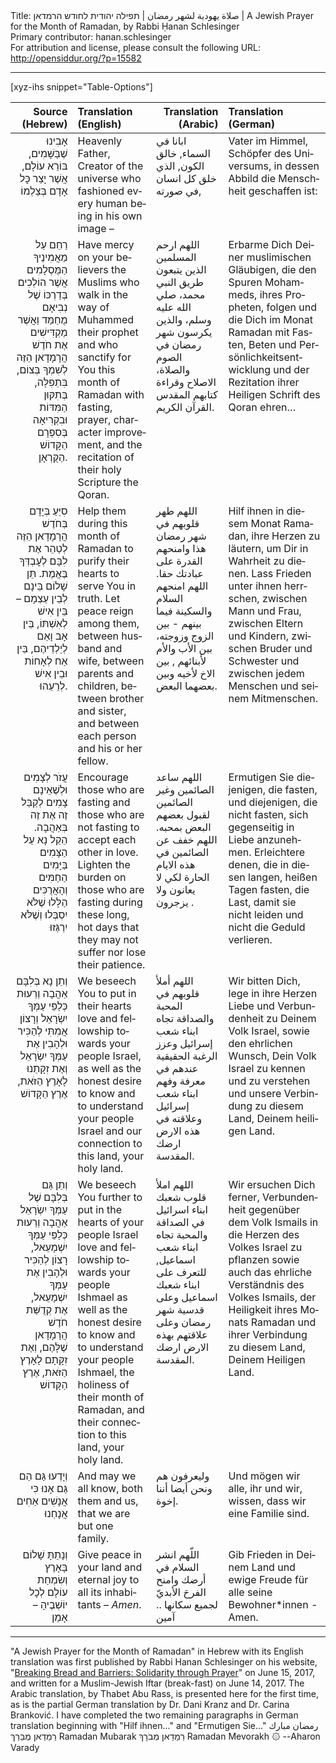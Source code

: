 <html>
<head></head>
<body>
Title: صلاة يهودية لشهر رمضان | תפילה יהודית לחודש הרמדאן | A Jewish Prayer for the Month of Ramadan, by Rabbi Ḥanan Schlesinger<br />
Primary contributor: hanan.schlesinger<br />
For attribution and license, please consult the following URL: <a href="http://opensiddur.org/?p=15582">http://opensiddur.org/?p=15582</a>
<p />
<hr />

[xyz-ihs snippet="Table-Options"]<table style="width: 100%;margin-left: auto;margin-right: auto;" class="draggable">
<thead><tr><th id="x" style="text-align: right;">Source (Hebrew)</th><th style="text-align: left;">Translation (English)</th><th style="text-align: right;">Translation (Arabic)</th><th style="text-align: left;">Translation (German)</th></tr></thead>
<tbody>
<tr><td style="vertical-align:top;">
<div class="liturgy" lang="he" style="text-align: right;">
אָבִינוּ שֶׁבַּשָּׁמִים,
בּוֹרֵא עוֹלָם,
אֲשֶׁר יָצַר כׇּל אָדָם בְּצַלְמוֹ
</span></div></td>

<td style="vertical-align:top;">
<div class="english" lang="en" style="text-align: left;">
Heavenly Father, 
Creator of the universe 
who fashioned every human being in his own image –
</div></td>

<td style="vertical-align:top;">
<div class="arabic" lang="ar">
ابانا في السماء, خالق الكون, الذي خلق كل انسان في صورته,
</span></div></td>

<td style="vertical-align:top;">
<div class="german" lang="de">
Vater im Himmel, Schöpfer des Universums, in dessen Abbild die Menschheit geschaffen ist:
</span></div></td></tr>


<tr><td style="vertical-align:top;">
<div class="liturgy" lang="he" style="text-align: right;">
רַחֵם עַל מַאֲמִינֶיךָ הַמֻּסְלָמִים
אֲשֶׁר הוֹלְכִים בְּדַרְכּוֹ
שֶׁל נְבִיאָם מֻחַמַּד
וַאֲשֶׁר מַקְדִּישִׁים
אֶת חֹדֶשׁ הֲרָמָדָאן הַזֶּה
לְשִׁמְךָ בְּצוֹם,
בִּתְפִלָּה,
בְּתִקּוּן הַמִּדּוֹת
וּבִקְרִיאָה בְּסִפְרָם הַקָּדוֹשׁ
הַקֻּרְאָן.
</span></div></td>

<td style="vertical-align:top;">
<div class="english" lang="en" style="text-align: left;">
Have mercy on your believers the Muslims 
who walk in the way 
of Muhammed their prophet 
and who sanctify for You 
this month of Ramadan 
with fasting, 
prayer, 
character improvement, 
and the recitation of their holy Scripture 
the Qoran.
</span></div></td>

<td style="vertical-align:top;">
<div class="arabic" lang="ar">
اللهم ارحم المسلمين الذين يتبعون طريق النبي محمد، صلي الله عليه وسلم، والذين يكرسون شهر رمضان في الصوم والصلاة، الاصلاح وقراءة كتابهم المقدس القرآن الكريم.
</div></td>

<td style="vertical-align:top;">
<div class="german" lang="de">
Erbarme Dich Deiner muslimischen Gläubigen, die den Spuren Mohammeds, ihres Propheten, folgen und die Dich im Monat Ramadan mit Fasten, Beten und Persönlichkeitsentwicklung und der Rezitation ihrer Heiligen Schrift des Qoran ehren…
</span></div></td></tr>


<tr><td style="vertical-align:top;">
<div class="liturgy" lang="he" style="text-align: right;">
סִיֵּעַ בְּיָדָם בְּחֹדֶשׁ הֲרָמָדָאן הַזֶּה
לְטַהֵר אֶת לִבָּם לְעׇבְדְּךָ בֶּאֱמֶת.
תֵּן שָׁלוֹם בֵּינָם לְבֵין עַצְמָם –
בֵּין אִישׁ לְאִשְׁתּוֹ,
בֵּין אָב וָאֵם לְיַלְדֵיהֶם,
בֵּין אַח לְאָחוֹת
וּבֵין אִישׁ לְרֵעֵהוּ.
</span></div></td>

<td style="vertical-align:top;">
<div class="english" lang="en" style="text-align: left;">
Help them during this month of Ramadan 
to purify their hearts to serve You in truth. 
Let peace reign among them, 
between husband and wife, 
between parents and children, 
between brother and sister, 
and between each person and his or her fellow.
</div></td>

<td style="vertical-align:top;">
<div class="arabic" lang="ar">
اللهم طهر قلوبهم في شهر رمضان هذا وامنحهم القدرة على عبادتك حقا. اللهم امنحهم السلام والسكينة فيما بينهم - بين الزوج وزوجته، بين الأب والأم لأبنائهم , بين الاخ لأخيه وبين بعضهما البعض. 
</span></div></td>

<td style="vertical-align:top;">
<div class="german" lang="de">
Hilf ihnen in diesem Monat Ramadan, ihre Herzen zu läutern, um Dir in Wahrheit zu dienen. Lass Frieden unter ihnen herrschen, zwischen Mann und Frau, zwischen Eltern und Kindern, zwischen Bruder und Schwester und zwischen jedem Menschen und seinem Mitmenschen.
</span></div></td></tr>


<tr><td style="vertical-align:top;">
<div class="liturgy" lang="he" style="text-align: right;">
עֲזֹר לְצָמִים
וּלְשֶׁאֵינָם צָמִים
לְקַבֵּל זֶה אֶת זֶה בְּאַהֲבָה.
הֵקֵל נָא
עַל הַצָּמִים
בַּיָּמִים הַחַמִּים
וְהָאֲרֻכִּים הַלָּלוּ שֶׁלֹּא יִסְבְּלוּ
וְשֶׁלֹּא יִרְגְּזוּ
</span></div></td>

<td style="vertical-align:top;">
<div class="english" lang="en" style="text-align: left;">
Encourage those who are fasting 
and those who are not fasting 
to accept each other in love. 
Lighten the burden 
on those who are fasting 
during these long, hot days 
that they may not suffer 
nor lose their patience.
</div></td>

<td style="vertical-align:top;">
<div class="arabic" lang="ar">
اللهم ساعد الصائمين وغير الصائمين لقبول بعضهم البعض بمحبه. اللهم خفف عن الصائمين في هذه الايام الحارة لكي لا يعانون ولا يزجرون .
</span></div></td>

<td style="vertical-align:top;">
<div class="german" lang="de">
Ermutigen Sie diejenigen, die fasten, und diejenigen, die nicht fasten, sich gegenseitig in Liebe anzunehmen. Erleichtere denen, die in diesen langen, heißen Tagen fasten, die Last, damit sie nicht leiden und nicht die Geduld verlieren.
</span></div></td></tr>


<tr><td style="vertical-align:top;">
<div class="liturgy" lang="he" style="text-align: right;">
וְתֵן נָא
בְּלִבָּם
אַהֲבָה וְרֵעוּת
כְּלַפֵּי עַמְּךָ יִשְׂרָאֵל
וְרָצוֹן אֲמִתִּי
לְהַכִּיר וּלְהָבִין 
אֶת עַמְּךָ יִשְׂרָאֵל
וְאֶת זִקָּתֵנוּ לָאָרֶץ הַזֹּאת,
אֶרֶץ הַקָּדוֹשׁ
</span></div></td>

<td style="vertical-align:top;">
<div class="english" lang="en" style="text-align: left;">
We beseech You 
to put in their hearts 
love and fellowship 
towards your people Israel, 
as well as the honest desire 
to know and to understand 
your people Israel 
and our connection to this land, 
your holy land.
</div></td>

<td style="vertical-align:top;">
<div class="arabic" lang="ar">
اللهم أملأ قلوبهم في المحبة والصداقة تجاه ابناء شعب إسرائيل وعزز الرغبة الحقيقية عندهم في معرفة وفهم ابناء شعب إسرائيل وعلاقته في هذه الارض ارضك المقدسة.
</span></div></td>

<td style="vertical-align:top;">
<div class="german" lang="de">
Wir bitten Dich, lege in ihre Herzen Liebe und Verbundenheit zu Deinem Volk Israel, sowie den ehrlichen Wunsch, Dein Volk Israel zu kennen und zu verstehen und unsere Verbindung zu diesem Land, Deinem heiligen Land.
</span></div></td></tr>


<tr><td style="vertical-align:top;">
<div class="liturgy" lang="he" style="text-align: right;">
וְתֵן גַּם
בְּלִבָּם שֶׁל עַמְּךָ יִשְׂרָאֵל
אַהֲבָה וְרֵעוּת
כְּלַפֵּי עַמְּךָ יִשְׁמָעֵאל,
רָצוֹן לְהַכִּיר 
וּלְהָבִין
אֶת עַמְּךָ יִשְׁמָעֵאל,
אֶת קְדֻשַּׁת חֹדֶשׁ הֲרָמָדָאן שֶׁלָּהֶם,
וְאֶת זִקָּתָם לָאָרֶץ הַזֹּאת,
אֶרֶץ הַקָּדוֹשׁ
</span></div></td>

<td style="vertical-align:top;">
<div class="english" lang="en" style="text-align: left;">
We beseech You further 
to put in the hearts of your people Israel 
love and fellowship 
towards your people Ishmael 
as well as the honest desire to know 
and to understand 
your people Ishmael, 
the holiness of their month of Ramadan, 
and their connection to this land, 
your holy land.
</div></td>

<td style="vertical-align:top;">
<div class="arabic" lang="ar">
اللهم املأ قلوب شعبك ابناء اسرائيل في الصداقة والمحبة تجاه ابناء شعب اسماعيل, للتعرف على ابناء شعبك اسماعيل وعلى قدسية شهر رمضان وعلى علاقتهم بهذه الارض ارضك المقدسة.
</span></div></td>

<td style="vertical-align:top;">
<div class="german" lang="de">
Wir ersuchen Dich ferner, Verbundenheit gegenüber dem Volk Ismails in die Herzen des Volkes Israel zu pflanzen sowie auch das ehrliche Verständnis des Volkes Ismails, der Heiligkeit ihres Monats Ramadan und ihrer Verbindung zu diesem Land, Deinem Heiligen Land.
</span></div></td></tr>


<tr><td style="vertical-align:top;">
<div class="liturgy" lang="he" style="text-align: right;">
וְיָדְעוּ גַּם הֵם גַּם אָנוּ
כִּי אֲנָשִׁים אַחִים אֲנָחְנוּ
</span></div></td>

<td style="vertical-align:top;">
<div class="english" lang="en" style="text-align: left;">
And may we all know, both them and us, 
that we are but one family.
</div></td>

<td style="vertical-align:top;">
<div class="arabic" lang="ar">
وليعرفون هم ونحن أيضا أننا إخوة.
</span></div></td>

<td style="vertical-align:top;">
<div class="german" lang="de">
Und mögen wir alle, ihr und wir, 
wissen, dass wir eine Familie sind.
</span></div></td></tr>


<tr><td style="vertical-align:top;">
<div class="liturgy" lang="he" style="text-align: right;">
וְנָתַתָּ שָׁלוֹם בָּאָרֶץ
וְשִׂמְחַת עוֹלָם לְכׇל יוֹשְׁבֶיהָ –
אָמֵן
</span></div></td>

<td style="vertical-align:top;">
<div class="english" lang="en" style="text-align: left;">
Give peace in your land 
and eternal joy to all its inhabitants – 
<em>Amen</em>.
</div></td>

<td style="vertical-align:top;">
<div class="arabic" lang="ar">
اللّهم انشر السلام في أرضك وامنح الفرحَ الأبديّ  لجميع سكانها ..  
آمين
</span></div></td>

<td style="vertical-align:top;">
<div class="german" lang="de">
Gib Frieden in Deinem Land und ewige Freude für alle seine Bewohner*innen - 
Amen.
</span></div></td></tr>
</tbody></table>

<hr />

"A Jewish Prayer for the Month of Ramadan" in Hebrew with its English translation was first published by Rabbi Hanan Schlesinger on his website, "<a href="http://www.ravhanan.org/a-jewish-prayer-for-ramadan">Breaking Bread and Barriers: Solidarity through Prayer</a>" on June 15, 2017, and written for a Muslim-Jewish Iftar (break-fast) on June 14, 2017. The Arabic translation, by Thabet Abu Rass, is presented here for the first time, as is the partial German translation by Dr. Dani Kranz and Dr. Carina Branković. I have completed the two remaining paragraphs in German translation beginning with "Hilf ihnen..." and "Ermutigen Sie..." رمضان مبارك רַמַדַאן מֻבַּרַךּ Ramadan Mubarak רַמַדַאן מְבֹרָךְ Ramadan Mevorakh ۞ --Aharon Varady
</body>
</html>